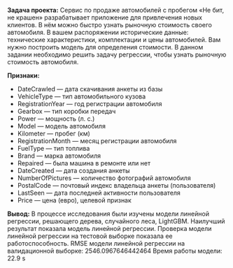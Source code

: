**Задача проекта:**
Сервис по продаже автомобилей с пробегом «Не бит, не крашен» разрабатывает приложение для привлечения новых клиентов. 
В нём можно быстро узнать рыночную стоимость своего автомобиля. В вашем распоряжении исторические данные: технические характеристики, 
комплектации и цены автомобилей. Вам нужно построить модель для определения стоимости.
В данном задании необходимо решить задачу регрессии, чтобы узнать рыночную стоимость автомобиля.

**Признаки:**
- DateCrawled — дата скачивания анкеты из базы
- VehicleType — тип автомобильного кузова
- RegistrationYear — год регистрации автомобиля
- Gearbox — тип коробки передач
- Power — мощность (л. с.)
- Model — модель автомобиля
- Kilometer — пробег (км)
- RegistrationMonth — месяц регистрации автомобиля
- FuelType — тип топлива
- Brand — марка автомобиля
- Repaired — была машина в ремонте или нет
- DateCreated — дата создания анкеты
- NumberOfPictures — количество фотографий автомобиля
- PostalCode — почтовый индекс владельца анкеты (пользователя)
- LastSeen — дата последней активности пользователя
- Price — цена (евро), целевой признак

**Вывод:**
В процессе исследования были изучены модели линейной регрессии, решающего дерева, случайного леса, LightGBM. Наилучший результат показала модель линейной регрессии.
Проверка модели линейной регрессии на тестовой выборке показала ее работоспособность.
RMSE модели линейной регрессии на валидационной выборке: 2546.0967646442464
Время работы модели: 22.9 s
